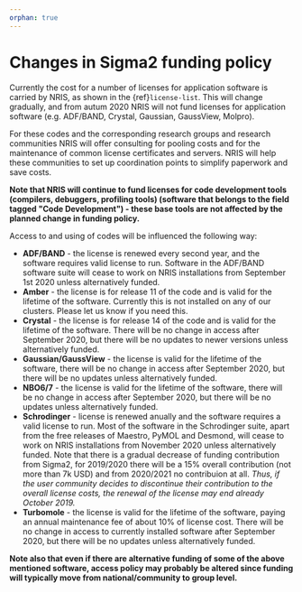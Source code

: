 ```yaml
---
orphan: true
---
```




# Changes in Sigma2 funding policy

Currently the cost for a number of licenses for application software is carried by NRIS, as shown in the {ref}`license-list`. This will change gradually, and from autum 2020 NRIS will not fund licenses for application software (e.g. ADF/BAND, Crystal, Gaussian, GaussView, Molpro).

For these codes and the corresponding research groups and research communities NRIS will offer consulting for pooling costs and for the maintenance of common license certificates and servers. NRIS will help these communities to set up coordination points to simplify paperwork and save costs.

**Note that NRIS will continue to fund licenses for code development tools (compilers, debuggers, profiling tools) (software that belongs to the field tagged "Code Development") - these base tools are not affected by the planned change in funding policy.**

Access to and using of codes will be influenced the following way:

* **ADF/BAND** - the license is renewed every second year, and the software requires valid license to run. Software in the ADF/BAND software suite will cease to work on NRIS installations from September 1st 2020 unless alternatively funded.
* **Amber** - the license is for release 11 of the code and is valid for the lifetime of the software. Currently this is not installed on any of our clusters. Please let us know if you need this.
* **Crystal** - the license is for release 14 of the code and is valid for the lifetime of the software. There will be no change in access after September 2020, but there will be no updates to newer versions unless alternatively funded.
* **Gaussian/GaussView** - the license is valid for the lifetime of the software, there will be no change in access after September 2020, but there will be no updates unless alternatively funded.
* **NBO6/7** - the license is valid for the lifetime of the software, there will be no change in access after September 2020, but there will be no updates unless alternatively funded.
* **Schrodinger** - license is renewed anually and the software requires a valid license to run. Most of the software in the Schrodinger suite, apart from the free releases of Maestro, PyMOL and Desmond, will cease to work on NRIS installations from November 2020 unless alternatively funded. Note that there is a gradual decrease of funding contribution from Sigma2, for 2019/2020 there will be a 15% overall contribution (not more than 7k USD) and from 2020/2021 no contribuion at all. *Thus, if the user community decides to discontinue their contribution to the overall license costs, the renewal of the license may end already October 2019.*
* **Turbomole** - the license is valid for the lifetime of the software, paying an annual maintenance fee of about 10% of license cost. There will be no change in access to currently installed software after September 2020, but there will be no updates unless alternatively funded.

**Note also that even if there are alternative funding of some of the above mentioned software, access policy may probably be altered since funding will typically move from national/community to group level.**





